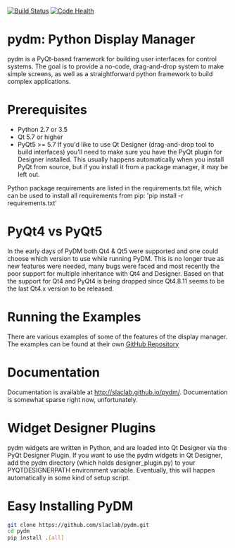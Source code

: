 [![Build Status](https://travis-ci.org/slaclab/pydm.svg?branch=master)](https://travis-ci.org/slaclab/pydm) [![Code Health](https://landscape.io/github/slaclab/pydm/master/landscape.svg?style=flat)](https://landscape.io/github/slaclab/pydm/master)

# pydm: Python Display Manager
pydm is a PyQt-based framework for building user interfaces for control systems.  The goal is to provide a no-code, drag-and-drop system to make simple screens, as well as a straightforward python framework to build complex applications.

# Prerequisites
* Python 2.7 or 3.5
* Qt 5.7 or higher
* PyQt5 >= 5.7
If you'd like to use Qt Designer (drag-and-drop tool to build interfaces) you'll need to make sure you have the PyQt plugin for Designer installed.  This usually happens automatically when you install PyQt from source, but if you install it from a package manager, it may be left out.

Python package requirements are listed in the requirements.txt file, which can be used to install all requirements from pip: 'pip install -r requirements.txt'

# PyQt4 vs PyQt5
In the early days of PyDM both Qt4 & Qt5 were supported and one could choose which version to use while running PyDM.
This is no longer true as new features were needed, many bugs were faced and most recently the poor support for multiple inheritance with Qt4 and Designer.
Based on that the support for Qt4 and PyQt4 is being dropped since Qt4.8.11 seems to be the last Qt4.x version to be released.

# Running the Examples
There are various examples of some of the features of the display manager.
The examples can be found at their own [GitHub Repository](https://github.com/slaclab/pydm-examples)

# Documentation
Documentation is available at http://slaclab.github.io/pydm/.  Documentation is somewhat sparse right now, unfortunately.

# Widget Designer Plugins
pydm widgets are written in Python, and are loaded into Qt Designer via the PyQt Designer Plugin.
If you want to use the pydm widgets in Qt Designer, add the pydm directory (which holds designer_plugin.py) to your PYQTDESIGNERPATH environment variable.  Eventually, this will happen automatically in some kind of setup script.

# Easy Installing PyDM

```sh
git clone https://github.com/slaclab/pydm.git
cd pydm
pip install .[all]
```
